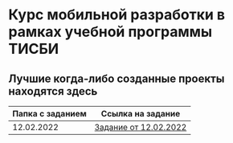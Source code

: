 # Курс мобильной разработки в рамках учебной программы ТИСБИ
## Лучшие когда-либо созданные проекты находятся здесь

| Папка с заданием | Ссылка на задание |
| ------ | ------ |
| 12.02.2022 | [Задание от 12.02.2022](https://docs.google.com/document/d/17Dm0bVIqomqFN5kuCLGisMHYCMH76tmUP_0zYA5E8CY/edit) |
